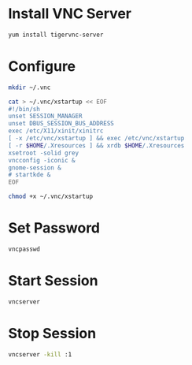 # Install VNC Server

```bash
yum install tigervnc-server
```

# Configure

```bash
mkdir ~/.vnc

cat > ~/.vnc/xstartup << EOF
#!/bin/sh
unset SESSION_MANAGER
unset DBUS_SESSION_BUS_ADDRESS
exec /etc/X11/xinit/xinitrc
[ -x /etc/vnc/xstartup ] && exec /etc/vnc/xstartup
[ -r $HOME/.Xresources ] && xrdb $HOME/.Xresources
xsetroot -solid grey
vncconfig -iconic &
gnome-session &
# startkde &
EOF

chmod +x ~/.vnc/xstartup
```

# Set Password

```bash
vncpasswd
```

# Start Session

```bash
vncserver
```

# Stop Session

```bash
vncserver -kill :1
```

